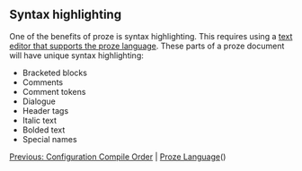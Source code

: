 ## Syntax highlighting

One of the benefits of proze is syntax highlighting. This requires using a [text editor that supports the proze language](../../README.md#supported-editors). These parts of a proze document will have unique syntax highlighting:

- Bracketed blocks
- Comments
- Comment tokens
- Dialogue
- Header tags
- Italic text
- Bolded text
- Special names


[Previous: Configuration Compile Order](./config-compile-order.md) | [Proze Language](./proze-language.md)()

